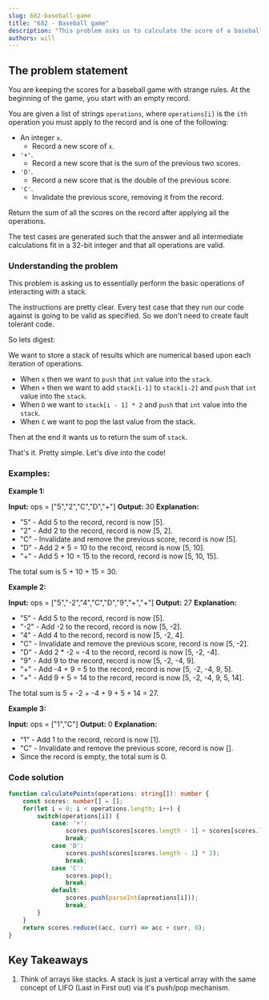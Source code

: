 ```yaml
---
slug: 682-baseball-game
title: "682 - Baseball game"
description: "This problem asks us to calculate the score of a baseball game based upon the input params which can mean addition, multiplication or a regular score result."
authors: will
---
```


## The problem statement

You are keeping the scores for a baseball game with strange rules. At the beginning of the game, you start with an empty record.

You are given a list of strings `operations`, where `operations[i]` is the `ith` operation you must apply to the record and is one of the following:

- An integer `x`.
  - Record a new score of `x`.
- `'+'`.
  - Record a new score that is the sum of the previous two scores.
- `'D'`.
  - Record a new score that is the double of the previous score.
- `'C'`.
  - Invalidate the previous score, removing it from the record.

Return the sum of all the scores on the record after applying all the operations.

The test cases are generated such that the answer and all intermediate calculations fit in a 32-bit integer and that all operations are valid.

### Understanding the problem

This problem is asking us to essentially perform the basic operations of interacting with a stack.

The instructions are pretty clear. Every test case that they run our code against is going to be valid as specified. So we don't need to create fault tolerant code.

So lets digest:

We want to store a stack of results which are numerical based upon each iteration of operations.

- When `x` then we want to `push` that `int` value into the `stack`.
- When `+` then we want to add `stack[i-1]` to `stack[i-2]` and `push` that `int` value into the `stack`.
- When `D` we want to `stack[i - 1] * 2` and `push` that `int` value into the `stack`.
- When `C` we want to pop the last value from the stack.

Then at the end it wants us to return the sum of `stack`.

That's it. Pretty simple. Let's dive into the code!

### Examples:

**Example 1:**

**Input:** ops = ["5","2","C","D","+"]
**Output:** 30
**Explanation:**

- "5" - Add 5 to the record, record is now [5].
- "2" - Add 2 to the record, record is now [5, 2].
- "C" - Invalidate and remove the previous score, record is now [5].
- "D" - Add 2 \* 5 = 10 to the record, record is now [5, 10].
- "+" - Add 5 + 10 = 15 to the record, record is now [5, 10, 15].

The total sum is 5 + 10 + 15 = 30.

**Example 2:**

**Input:** ops = ["5","-2","4","C","D","9","+","+"]
**Output:** 27
**Explanation:**

- "5" - Add 5 to the record, record is now [5].
- "-2" - Add -2 to the record, record is now [5, -2].
- "4" - Add 4 to the record, record is now [5, -2, 4].
- "C" - Invalidate and remove the previous score, record is now [5, -2].
- "D" - Add 2 \* -2 = -4 to the record, record is now [5, -2, -4].
- "9" - Add 9 to the record, record is now [5, -2, -4, 9].
- "+" - Add -4 + 9 = 5 to the record, record is now [5, -2, -4, 9, 5].
- "+" - Add 9 + 5 = 14 to the record, record is now [5, -2, -4, 9, 5, 14].

The total sum is 5 + -2 + -4 + 9 + 5 + 14 = 27.

**Example 3:**

**Input:** ops = ["1","C"]
**Output:** 0
**Explanation:**

- "1" - Add 1 to the record, record is now [1].
- "C" - Invalidate and remove the previous score, record is now [].
- Since the record is empty, the total sum is 0.

### Code solution

```ts
function calculatePoints(operations: string[]): number {
    const scores: number[] = [];
    for(let i = 0; i < operations.length; i++) {
        switch(operations[i]) {
            case: '+':
                scores.push(scores[scores.length - 1] + scores[scores.length - 2]);
                break;
            case 'D':
                scores.push(scores[scores.length - 1] * 2);
                break;
            case 'C':
                scores.pop();
                break;
            default:
                scores.push(parseInt(opreations[i]));
                break;
        }
    }
    return scores.reduce((acc, curr) => acc + curr, 0);
}
```

## Key Takeaways

1. Think of arrays like stacks. A stack is just a vertical array with the same concept of LIFO (Last in First out) via it's push/pop mechanism.
